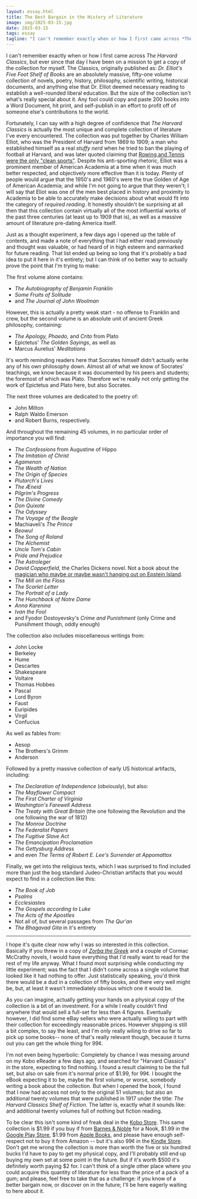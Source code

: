 ```yaml
---
layout: essay.html
title: The Best Bargain in the History of Literature
image: img/2025-03-15.jpg
date: 2025-03-15
tags: essay 
tagline: "I can't remember exactly when or how I first came across *The Harvard Classics*, but ever since that day I have been on a mission to get a copy of the collection for myself. The Classics, originally published as: *Dr. Elliot's Five Foot Shelf of Books* are an absolutely massive, fifty-one volume collection of novels, poetry, history, philosophy, scientific writing, historical documents, and anything else that Dr. Elliot deemed necessary reading to establish a well-rounded liberal education. But the size of the collection isn't what's really special about it. Any fool could copy and paste 200 books into a Word Document, hit print, and self-publish in an effort to profit off of someone else's contributions to the world."
---
```


I can't remember exactly when or how I first came across *The Harvard Classics*, but ever since that day I have been on a mission to get a copy of the collection for myself. The Classics, originally published as: *Dr. Elliot's Five Foot Shelf of Books* are an absolutely massive, fifty-one volume collection of novels, poetry, history, philosophy, scientific writing, historical documents, and anything else that Dr. Elliot deemed necessary reading to establish a well-rounded liberal education. But the size of the collection isn't what's really special about it. Any fool could copy and paste 200 books into a Word Document, hit print, and self-publish in an effort to profit off of someone else's contributions to the world.

Fortunately, I can say with a high degree of confidence that *The Harvard Classics* is actually the most unique and complete collection of literature I've every encountered. The collection was put together by Charles William Elliot, who was the President of Harvard from 1869 to 1909; a man who established himself as a real *stuffy nerd* when he tried to ban the playing of football at Harvard, and was later quoted claiming that <a target="_blank" href="https://www.nytimes.com/1906/11/28/archives/eliot-against-basket-ball-harvard-president-says-rowing-and-tennis.html">Rowing and Tennis were the only "clean sports"</a>. Despite his anti-sporting rhetoric, Elliot was a prominent member of American Academia at a time when it was much better respected, and objectively more effective than it is today. Plenty of people would argue that the 1950's and 1960's were the true Golden of Age of American Academia; and while I'm not going to argue that they weren't; I will say that Eliot was one of the men best placed in history and proximity to Academia to be able to accurately make decisions about what would fit into the category of *required reading*. It honestly shouldn't be surprising at all then that this collection contain virtually all of the most influential works of the past three centuries (at least up to 1909 that is), as well as a massive amount of literature pre-dating America itself.

Just as a thought experiment, a few days ago I opened up the table of contents, and made a note of everything that I had either read previously and thought was valuable, or had heard of in high esteem and earmarked for future reading. That list ended up being so long that it's probably a bad idea to put it here in it's entirety; but I can think of no better way to actually prove the point that I'm trying to make: 

The first volume alone contains: 
* *The Autobiography of Benjamin Franklin*
* *Some Fruits of Solitude* 
* and  *The Journal of John Woolman*

However, this is actually a pretty weak start - no offense to Franklin and crew, but the second volume is an absolute unit of ancient Greek philosophy, containing:

* *The Apology, Phaedo,* and *Crito* from Plato
* Epictetus' *The Golden Sayings*, as well as 
* Marcus Aurelius' *Meditations*

It's worth reminding readers here that Socrates himself didn't actually write any of his own philosophy down. Almost all of what we know of Socrates' teachings, we know because it was documented by his peers and students; the foremost of which was Plato. Therefore we're really not only getting the work of Epictetus and Plato here, but also Socrates.

The next three volumes are dedicated to the poetry of: 
* John Milton
* Ralph Waldo Emerson
* and Robert Burns, respectively.

And throughout the remaining 45 volumes, in no particular order of importance you will find: 

* *The Confessions* from Augustine of Hippo
* *The Imitation of Christ*
* *Agamenon*
* *The Wealth of Nation*
* *The Origin of Species*
* *Plutarch's Lives*
* *The Æneid*
* *Pilgrim's Progress*
* *The Divine Comedy*
* *Don Quixote*
* *The Odyssey*
* *The Voyage of the Beagle*
* Machiaveli's *The Prince*
* *Beowul*
* *The Song of Roland*
* *The Alchemist*
* *Uncle Tom's Cabin*
* *Pride and Prejudice*
* *The Astroleger*
* *David Copperfield*, the Charles Dickens novel. Not a book about the [magician who maybe or maybe wasn't hanging out on Epstein Island](https://www.businessinsider.com/jeffrey-epstein-victim-named-magician-david-copperfield-unsealed-documents-2024-1?op=1).
* *The Mill on the Floss*
* *The Scarlet Letter*
* *The Portrait of a Lady*
* *The Hunchback of Notre Dame*
* *Anna Karenina*
* *Ivan the Fool*
* and Fyodor Dostoyevsky's *Crime and Punishment* (only Crime and Punsihment though, oddly enough)

The collection also includes miscellaneous writings from: 

* John Locke
* Berkeley 
* Hume
* Descartes
* Shakespeare
* Voltaire
* Thomas Hobbes
* Pascal
* Lord Byron
* Faust
* Euripides
* Virgil
* Confucius

As well as fables from: 
* Aesop
* The Brothers's Grimm
* Anderson

Followed by a pretty massive collection of early US historical artifacts, including: 
* *The Declaration of Independence* (obviously), but also: 
* *The Mayflower Compact*
* *The First Charter of Virginia*
* *Washington's Farewell Address*
* *The Treaty with Great Britain* (the one following the Revolution and the one following the war of 1812)
* *The Monroe Doctrine*
* *The Federalist Papers*
* *The Fugitive Slave Act*
* *The Emancipation Proclamation*
* *The Gettysburg Address*
* and even *The Terms of Robert E. Lee's Surrender at Appomattox*

Finally, we get into the religious texts, which I was surprised to find included more than just the bog standard Judeo-Christian artifacts that you would expect to find in a collection like this: 
* *The Book of Job*
* *Psalms*
* *Ecclesiastes*
* *The Gospels according to Luke*
* *The Acts of the Apostles*
* Not all of, but several passages from *The Qur'an* 
* *The Bhagavad Gita* in it's entirety

---

I hope it's quite clear now why I was so interested in this collection. Basically if you threw in a copy of <a target="_blank" href="https://youtu.be/WNEdo_8tFN0" title="A shameless plug to one of my YouTube videos">*Zorba the Greek*</a> and a couple of Cormac McCrathy novels, I would have everything that I'd really want to read for the rest of my life anyway. What I found most surprising while conducting my little experiment; was the fact that I didn't come across a single volume that looked like it had nothing to offer. Just statistically speaking, you'd think there would be a dud in a collection of fifty books, and there very well might be, but, at least it wasn't immediately obvious which one it would be.

As you can imagine, actually getting your hands on a physical copy of the collection is a bit of an investment. For a while I really couldn't find anywhere that would sell a full-set for less than 4 figures. Eventually however, I did find some eBay sellers who were actually willing to part with their collection for exceedingly reasonable prices. However shipping is still a bit complex, to say the least, and I'm only really wiling to drive so far to pick up some books-- none of that's really relevant though, because it turns out you can get the whole thing for 99¢. 

I'm not even being hyperbolic: Completely by chance I was messing around on my Kobo eReader a few days ago, and searched for "Harvard Classics" in the store, expecting to find nothing. I found a result claiming to be the full set, but also on sale from it's normal price of $1.99, for 99¢. I bought the eBook expecting it to be, maybe the first volume, or worse, somebody writing a book about the collection. But when I opened the book, I found that I now had access not only to the original 51 volumes; but also an additional twenty volumes that were published in 1917 under the title: *The Harvard Classics Shelf of Fiction*. The latter is, exactly what it sounds like: and additional twenty volumes full of nothing but fiction reading.

To be clear this isn't some kind of freak deal in the [Kobo Store](https://www.kobo.com/us/en/ebook/the-complete-harvard-classics-2020-edition-all-71-volumes). This same collection is $1.99 if you buy if from [Barnes & Noble](https://www.barnesandnoble.com/w/the-complete-harvard-classics-2024-edition-newly-updated-benjamin-franklin/1144723871?ean=9782377933822) for a Nook, $1.99 in the [Google Play Store](https://play.google.com/store/books/details/The_Complete_Harvard_Classics_ALL_71_Volumes_The_F?id=GrfoDwAAQBAJ&hl=en-US), $1.99 from [Apple Books](https://books.apple.com/us/book/the-harvard-classics-all-284-works-in-71-volumes/id6532577939), and please have enough self-respect not to buy it from Amazon -- but it's also 99¢ in the [Kindle Store](https://www.amazon.com/Complete-Harvard-Classics-2020-Volumes-ebook/dp/B08D97WFS5). 
Don't get me wrong the collection is more than worth the five or six hundred bucks I'd have to pay to get my physical copy, and I'll probably still end up buying my own set at some point in the future. But if it's worth $500 it's definitely worth paying $2 for. I can't think of a single other place where you could acquire this quantity of literature for less than the price of a pack of a gum; and please, feel free to take that as a challenge: if you know of a better bargain now, or discover on in the future; I'll be here eagerly waiting to here about it.
